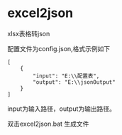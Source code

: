 # excel2json
xlsx表格转json

配置文件为config.json,格式示例如下

```
[
    {
        "input": "E:\\配置表",
        "output": "E:\\jsonOutput"
    }
]
```
input为输入路径，output为输出路径。

双击excel2json.bat 生成文件
